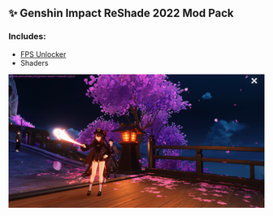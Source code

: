 ## ✨ Genshin Impact ReShade 2022 Mod Pack

### Includes:
- [FPS Unlocker](https://github.com/34736384/genshin-fps-unlock)
- Shaders

<img src="Screenshots/1.png" alt="1">